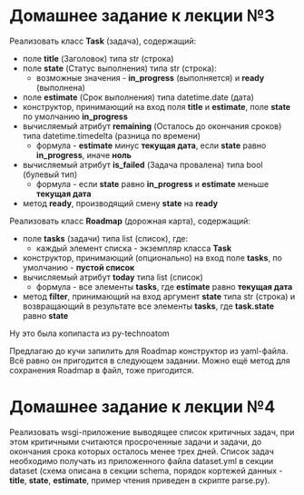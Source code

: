 # Домашнее задание к лекции №3

Реализовать класс **Task** (задача), содержащий:

-   поле **title** (Заголовок) типа str (строка)
-   поле **state** (Статус выполнения) типа str (строка):
    -   возможные значения - **in_progress** (выполняется) и **ready** (выполнена)
-   поле **estimate** (Срок выполнения) типа datetime.date (дата)
-   конструктор, принимающий на вход поля **title** и **estimate**, поле **state** по умолчанию **in_progress**
-   вычисляемый атрибут **remaining** (Осталось до окончания сроков) типа datetime.timedelta (разница по времени)
    -   формула - **estimate** минус **текущая дата**, если **state** равно **in_progress**, иначе **ноль**
-   вычисляемый атрибут **is_failed** (Задача провалена) типа bool (булевый тип)
    -   формула - если **state** равно **in_progress** и **estimate** меньше **текущая дата**
-   метод **ready**, производящий смену **state** на **ready**

Реализовать класс **Roadmap** (дорожная карта), содержащий:

-   поле **tasks** (задачи) типа list (список), где:
    -   каждый элемент списка - экземпляр класса **Task**
-   конструктор, принимающий (опционально) на вход поле **tasks**, по умолчанию - **пустой список**
-   вычисляемый атрибут **today** типа list (список)
    -   формула - все элементы **tasks**, где **estimate** равно **текущая дата**
-   метод **filter**, принимающий на вход аргумент **state** типа str (строка) и возвращающий в результате все элементы **tasks**, где **task.state** равно **state**

Ну это была копипаста из py-technoatom

Предлагаю до кучи запилить для Roadmap конструктор из yaml-файла. Всё равно он пригодится в следующем задании. Можно ещё метод для сохранения Roadmap в файл, тоже пригодится.  


# Домашнее задание к лекции №4

Реализовать wsgi-приложение выводящее список критичных задач, при этом критичными считаются просроченные задачи и задачи, до окончания срока которых осталось менее трех дней. Cписок задач необходимо получать из приложенного файла dataset.yml в секции dataset (схема описана в секции schema, порядок кортежей данных - **title**, **state**, **estimate**, пример чтения приведен в скрипте parse.py).
